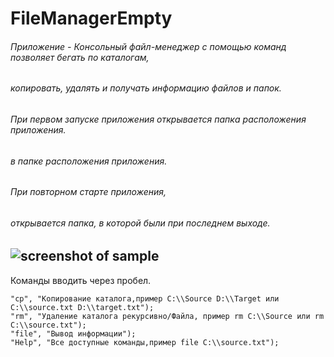 # FileManagerEmpty

###### Приложение - Консольный файл-менеджер с помощью команд позволяет бегать по каталогам, 
###### копировать, удалять и получать информацию файлов и папок.
###### При первом запуске приложения открывается папка расположения приложения.
###### в папке расположения приложения.
###### При повторном старте приложения, 
###### открывается папка, в которой были при последнем выходе.
![screenshot of sample](https://i.ibb.co/mCdDS6s/crhby.png) 
---
Команды вводить через пробел.
```
"cp", "Копирование каталога,пример C:\\Source D:\\Target или C:\\source.txt D:\\target.txt");
"rm", "Удаление каталога рекурсивно/Файла, пример rm C:\\Source или rm C:\\source.txt");
"file", "Вывод информации");
"Help", "Все доступные команды,пример file C:\\source.txt");
```
